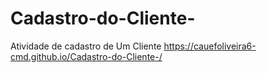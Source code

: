 # Cadastro-do-Cliente-
Atividade de cadastro de Um Cliente 
https://cauefoliveira6-cmd.github.io/Cadastro-do-Cliente-/
